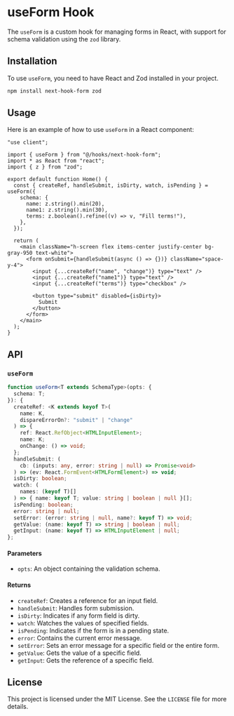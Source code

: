 # useForm Hook

The `useForm` is a custom hook for managing forms in React, with support for schema validation using the `zod` library.

## Installation

To use `useForm`, you need to have React and Zod installed in your project.

```sh
npm install next-hook-form zod
```

## Usage

Here is an example of how to use `useForm` in a React component:

```tsx
"use client";

import { useForm } from "@/hooks/next-hook-form";
import * as React from "react";
import { z } from "zod";

export default function Home() {
  const { createRef, handleSubmit, isDirty, watch, isPending } = useForm({
    schema: {
      name: z.string().min(20),
      name1: z.string().min(30),
      terms: z.boolean().refine((v) => v, "Fill terms!"),
    },
  });

  return (
    <main className="h-screen flex items-center justify-center bg-gray-950 text-white">
      <form onSubmit={handleSubmit(async () => {})} className="space-y-4">
        <input {...createRef("name", "change")} type="text" />
        <input {...createRef("name1")} type="text" />
        <input {...createRef("terms")} type="checkbox" />

        <button type="submit" disabled={isDirty}>
          Submit
        </button>
      </form>
    </main>
  );
}
```

## API

### `useForm`

```typescript
function useForm<T extends SchemaType>(opts: {
  schema: T;
}): {
  createRef: <K extends keyof T>(
    name: K,
    dispareErrorOn?: "submit" | "change"
  ) => {
    ref: React.RefObject<HTMLInputElement>;
    name: K;
    onChange: () => void;
  };
  handleSubmit: (
    cb: (inputs: any, error: string | null) => Promise<void>
  ) => (ev: React.FormEvent<HTMLFormElement>) => void;
  isDirty: boolean;
  watch: (
    names: (keyof T)[]
  ) => { name: keyof T; value: string | boolean | null }[];
  isPending: boolean;
  error: string | null;
  setError: (error: string | null, name?: keyof T) => void;
  getValue: (name: keyof T) => string | boolean | null;
  getInput: (name: keyof T) => HTMLInputElement | null;
};
```

#### Parameters

- `opts`: An object containing the validation schema.

#### Returns

- `createRef`: Creates a reference for an input field.
- `handleSubmit`: Handles form submission.
- `isDirty`: Indicates if any form field is dirty.
- `watch`: Watches the values of specified fields.
- `isPending`: Indicates if the form is in a pending state.
- `error`: Contains the current error message.
- `setError`: Sets an error message for a specific field or the entire form.
- `getValue`: Gets the value of a specific field.
- `getInput`: Gets the reference of a specific field.

## License

This project is licensed under the MIT License. See the `LICENSE` file for more details.
